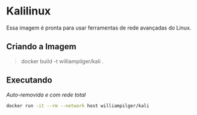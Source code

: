 # Kalilinux

Essa imagem é pronta para usar ferramentas de rede avançadas do Linux.

## Criando a Imagem

> docker build -t williampilger/kali .

## Executando

*Auto-removida e com rede total*
```sh
docker run -it --rm --network host williampilger/kali
```